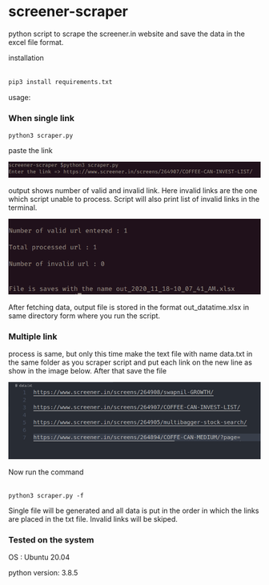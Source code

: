 # screener-scraper

python script to scrape the screener.in website and save the data in the excel file format. 


installation 

```python

pip3 install requirements.txt

```
usage:

### When single link 

```python3 
python3 scraper.py

```
paste the link 

![Enter prompt](images/enter_prompt.png)

output shows number of valid and invalid link. Here invalid links are the one which script unable to process. Script will also print list of invalid links in the terminal. 


![output](images/output.png)

After fetching data, output file is stored in the format out_datatime.xlsx in same directory form where you run the script. 

### Multiple link 

process is same, but only this time make the text file with name data.txt in the same folder as you scraper script and put each link on the new line as show in the image below. After that save the file 

![file image](images/multilink.png)

Now run the command 

```python3 

python3 scraper.py -f 

```

Single file will be generated and all data is put in the order in which the links are placed in the txt file. Invalid links will be skiped. 



### Tested on the system 

OS : Ubuntu 20.04

python version: 3.8.5





